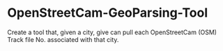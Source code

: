 # OpenStreetCam-GeoParsing-Tool
Create a tool that, given a city, give can pull each OpenStreetCam (OSM) Track file No. associated with that city.
